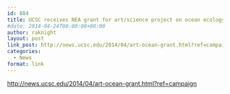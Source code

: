 ```yaml
---
id: 884
title: UCSC receives NEA grant for art/science project on ocean ecology
#date: 2014-04-24T00:00:00+00:00
author: raknight
layout: post
link_post: http://news.ucsc.edu/2014/04/art-ocean-grant.html?ref=campaign
categories:
  - News
format: link
---
```

http://news.ucsc.edu/2014/04/art-ocean-grant.html?ref=campaign